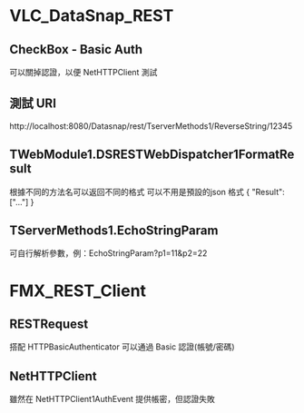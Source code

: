 # VLC_DataSnap_REST

## CheckBox - Basic Auth ##
可以關掉認證，以便 NetHTTPClient 測試

## 測試 URI ##
http://localhost:8080/Datasnap/rest/TserverMethods1/ReverseString/12345

## TWebModule1.DSRESTWebDispatcher1FormatResult ##
根據不同的方法名可以返回不同的格式
可以不用是預設的json 格式  \{ "Result":\["..."\] \}

## TServerMethods1.EchoStringParam ##
可自行解析參數，例：EchoStringParam?p1=11&p2=22


# FMX_REST_Client #

## RESTRequest ##
搭配 HTTPBasicAuthenticator 可以通過 Basic 認證(帳號/密碼)

## NetHTTPClient ##
雖然在 NetHTTPClient1AuthEvent 提供帳密，但認證失敗